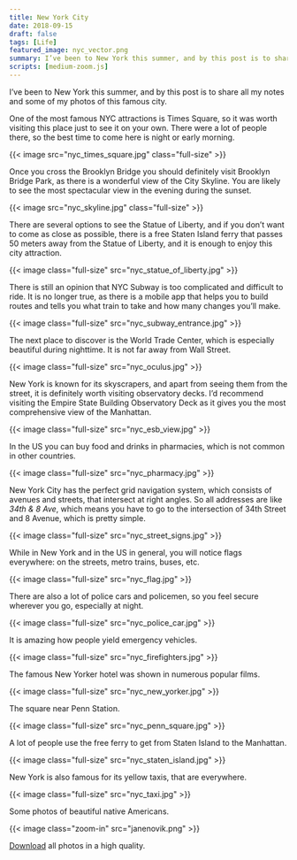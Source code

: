 ```yaml
---
title: New York City
date: 2018-09-15
draft: false
tags: [Life]
featured_image: nyc_vector.png 
summary: I’ve been to New York this summer, and by this post is to share all my notes and some of my photos of this famous city.
scripts: [medium-zoom.js]
---
```


I’ve been to New York this summer, and by this post is to share all my notes and some of my photos of this famous city.

One of the most famous NYC attractions is Times Square, so it was worth visiting this place just to see it on your own. There were a lot of people there, so the best time to come here is night or early morning.

{{< image src="nyc_times_square.jpg" class="full-size" >}}

Once you cross the Brooklyn Bridge you should definitely visit Brooklyn Bridge Park, as there is a wonderful view of the City Skyline. You are likely to see the most spectacular view in the evening during the sunset.

{{< image src="nyc_skyline.jpg" class="full-size" >}}

There are several options to see the Statue of Liberty, and if you don’t want to come as close as possible, there is a free Staten Island ferry that passes 50 meters away from the Statue of Liberty, and it is enough to enjoy this city attraction.

{{< image class="full-size" src="nyc_statue_of_liberty.jpg" >}}

There is still an opinion that NYC Subway is too complicated and difficult to ride. It is no longer true, as there is a mobile app that helps you to build routes and tells you what train to take and how many changes you’ll make.

{{< image class="full-size" src="nyc_subway_entrance.jpg" >}}

The next place to discover is the World Trade Center, which is especially beautiful during nighttime. It is not far away from Wall Street.

{{< image class="full-size" src="nyc_oculus.jpg" >}}

New York is known for its skyscrapers, and apart from seeing them from the street, it is definitely worth visiting observatory decks. I’d recommend visiting the Empire State Building Observatory Deck as it gives you the most comprehensive view of the Manhattan.

{{< image class="full-size" src="nyc_esb_view.jpg" >}}

In the US you can buy food and drinks in pharmacies, which is not common in other countries.

{{< image class="full-size" src="nyc_pharmacy.jpg" >}}

New York City has the perfect grid navigation system, which consists of avenues and streets, that intersect at right angles. So all addresses are like _34th & 8 Ave_, which means you have to go to the intersection of 34th Street and 8 Avenue, which is pretty simple.

{{< image class="full-size" src="nyc_street_signs.jpg" >}}

While in New York and in the US in general, you will notice flags everywhere: on the streets, metro trains, buses, etc.

{{< image class="full-size" src="nyc_flag.jpg" >}}

There are also a lot of police cars and policemen, so you feel secure wherever you go, especially at night.

{{< image class="full-size" src="nyc_police_car.jpg" >}}

It is amazing how people yield emergency vehicles.

{{< image class="full-size" src="nyc_firefighters.jpg" >}}

The famous New Yorker hotel was shown in numerous popular films.

{{< image class="full-size" src="nyc_new_yorker.jpg" >}}

The square near Penn Station.

{{< image class="full-size" src="nyc_penn_square.jpg" >}}

A lot of people use the free ferry to get from Staten Island to the Manhattan.

{{< image class="full-size" src="nyc_staten_island.jpg" >}}

New York is also famous for its yellow taxis, that are everywhere.

{{< image class="full-size" src="nyc_taxi.jpg" >}}

Some photos of beautiful native Americans.

{{< image class="zoom-in" src="janenovik.png" >}}

[Download](nyc_photos.7z) all photos in a high quality.